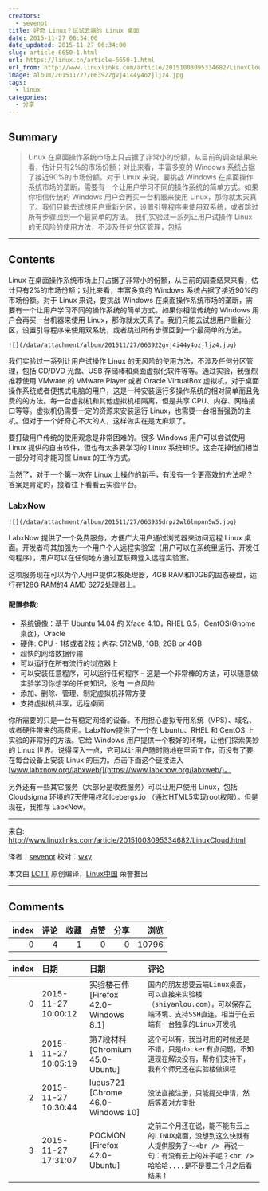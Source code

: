 ```yaml
---
creators:
  - sevenot
title: 好奇 Linux？试试云端的 Linux 桌面
date: 2015-11-27 06:34:00
date_updated: 2015-11-27 06:34:00
slug: article-6650-1.html
url: https://linux.cn/article-6650-1.html
url_from: http://www.linuxlinks.com/article/20151003095334682/LinuxCloud.html
image: album/201511/27/063922gvj4i44y4ozjljz4.jpg
tags:
  - linux
categories:
  - 分享
---
```


## Summary

> Linux 在桌面操作系统市场上只占据了非常小的份额，从目前的调查结果来看，估计只有2%的市场份额；对比来看，丰富多变的 Windows 系统占据了接近90%的市场份额。对于 Linux 来说，要挑战 Windows 在桌面操作系统市场的垄断，需要有一个让用户学习不同的操作系统的简单方式。如果你相信传统的 Windows 用户会再买一台机器来使用 Linux，那你就太天真了。我们只能去试想用户重新分区，设置引导程序来使用双系统，或者跳过所有步骤回到一个最简单的方法。  我们实验过一系列让用户试操作 Linux 的无风险的使用方法，不涉及任何分区管理，包括

***

<!-- more -->

## Contents

Linux 在桌面操作系统市场上只占据了非常小的份额，从目前的调查结果来看，估计只有2%的市场份额；对比来看，丰富多变的 Windows 系统占据了接近90%的市场份额。对于 Linux 来说，要挑战 Windows 在桌面操作系统市场的垄断，需要有一个让用户学习不同的操作系统的简单方式。如果你相信传统的 Windows 用户会再买一台机器来使用 Linux，那你就太天真了。我们只能去试想用户重新分区，设置引导程序来使用双系统，或者跳过所有步骤回到一个最简单的方法。

`![](/data/attachment/album/201511/27/063922gvj4i44y4ozjljz4.jpg)`

我们实验过一系列让用户试操作 Linux 的无风险的使用方法，不涉及任何分区管理，包括 CD/DVD 光盘、USB 存储棒和桌面虚拟化软件等等。通过实验，我强烈推荐使用 VMware 的 VMware Player 或者 Oracle VirtualBox 虚拟机，对于桌面操作系统或者便携式电脑的用户，这是一种安装运行多操作系统的相对简单而且免费的的方法。每一台虚拟机和其他虚拟机相隔离，但是共享 CPU、内存、网络接口等等。虚拟机仍需要一定的资源来安装运行 Linux，也需要一台相当强劲的主机。但对于一个好奇心不大的人，这样做实在是太麻烦了。

要打破用户传统的使用观念是非常困难的。很多 Windows 用户可以尝试使用 Linux 提供的自由软件，但也有太多要学习的 Linux 系统知识。这会花掉他们相当一部分时间才能习惯 Linux 的工作方式。

当然了，对于一个第一次在 Linux 上操作的新手，有没有一个更高效的方法呢？答案是肯定的，接着往下看看云实验平台。

### LabxNow

`![](/data/attachment/album/201511/27/063935drpz2wl6lmpnn5w5.jpg)`

LabxNow 提供了一个免费服务，方便广大用户通过浏览器来访问远程 Linux 桌面。开发者将其加强为一个用户个人远程实验室（用户可以在系统里运行、开发任何程序），用户可以在任何地方通过互联网登入远程实验室。

这项服务现在可以为个人用户提供2核处理器，4GB RAM和10GB的固态硬盘，运行在128G RAM的4 AMD 6272处理器上。

#### 配置参数:

* 系统镜像：基于 Ubuntu 14.04 的 Xface 4.10，RHEL 6.5，CentOS(Gnome桌面)，Oracle
* 硬件: CPU - 1核或者2核；内存: 512MB, 1GB, 2GB or 4GB
* 超快的网络数据传输
* 可以运行在所有流行的浏览器上
* 可以安装任意程序，可以运行任何程序 – 这是一个非常棒的方法，可以随意做实验学习你想学的任何知识，没有 一点风险
* 添加、删除、管理、制定虚拟机非常方便
* 支持虚拟机共享，远程桌面

你所需要的只是一台有稳定网络的设备。不用担心虚拟专用系统（VPS）、域名、或者硬件带来的高费用。LabxNow提供了一个在 Ubuntu、RHEL 和 CentOS 上实验的非常好的方法。它给 Windows 用户提供一个极好的环境，让他们探索美妙的 Linux 世界。说得深入一点，它可以让用户随时随地在里面工作，而没有了要在每台设备上安装 Linux 的压力。点击下面这个链接进入 [www.labxnow.org/labxweb/](https://www.labxnow.org/labxweb/)。

另外还有一些其它服务（大部分是收费服务）可以让用户使用 Linux，包括 Cloudsigma 环境的7天使用权和Icebergs.io （通过HTML5实现root权限）。但是现在，我推荐 LabxNow。

---

来自: <http://www.linuxlinks.com/article/20151003095334682/LinuxCloud.html>

译者：[sevenot](https://github.com/sevenot) 校对：[wxy](https://github.com/wxy)

本文由 [LCTT](https://github.com/LCTT/TranslateProject) 原创编译，[Linux中国](https://linux.cn/) 荣誉推出

***

## Comments


|   index |   评论 |   收藏 |   点赞 |   分享 |   浏览 |
|--------:|-------:|-------:|-------:|-------:|-------:|
|       0 |      4 |      1 |      0 |      0 |  10796 |

|   index | 日期                | 日期                                  | 评论                                                                                                                                                        |
|--------:|:--------------------|:--------------------------------------|:------------------------------------------------------------------------------------------------------------------------------------------------------------|
|       0 | 2015-11-27 10:00:12 | 实验楼石伟 [Firefox 42.0-Windows 8.1] | `国内的朋友想要云端Linux桌面，可以直接来实验楼（shiyanlou.com），可以保存云端环境、支持SSH直连，相当于在云端有一台独享的Linux开发机`                        |
|       1 | 2015-11-27 10:05:19 | 第7段材料 [Chromium 45.0-Ubuntu]      | `这个可以有，我当时用的时候还是不错，只是docker有点问题，不知道现在解决没有，帮你们支持下，我有个师兄还在实验楼做课程`                                      |
|       2 | 2015-11-27 10:30:44 | lupus721 [Chrome 46.0-Windows 10]     | `没法直接注册，只能提交申请，然后等着对方审批`                                                                                                              |
|       3 | 2015-11-27 17:31:07 | POCMON [Firefox 42.0-Ubuntu]          | `之前二个月还在说，能不能有云上的LINUX桌面，没想到这么快就有人提供服务了～<br /> 再说一句：有没有云上的妹子呢？<br /> 哈哈哈....是不是要二个月之后看结果！` |
